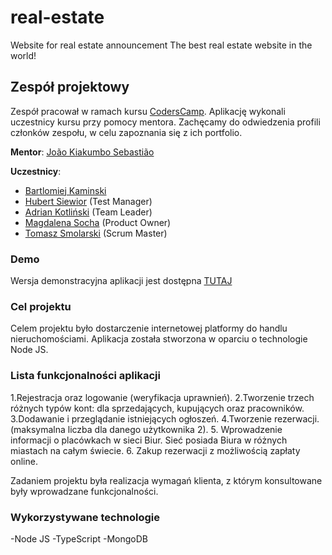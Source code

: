 # real-estate
Website for real estate announcement
The best real estate website in the world!

## Zespół projektowy

Zespół pracował w ramach kursu [CodersCamp](CodersCamp.pl). 
Aplikację wykonali uczestnicy kursu przy pomocy mentora.
Zachęcamy do odwiedzenia profili członków zespołu, w celu zapoznania się z ich portfolio.

**Mentor**: [João Kiakumbo Sebastião](https://github.com/JK-Sebastiao)

**Uczestnicy**:
- [Bartlomiej Kaminski](https://github.com/BartlomiejKaminski)
- [Hubert Siewior](https://github.com/HubertSiewior) (Test Manager)
- [Adrian Kotliński](https://github.com/Kotlinski95) (Team Leader)
- [Magdalena Socha](https://github.com/magdalena-socha) (Product Owner)
- [Tomasz Smolarski](https://github.com/TomaszSmolarski) (Scrum Master)

### Demo
Wersja demonstracyjna aplikacji jest dostępna [TUTAJ](https://coderscamp-real-estate.herokuapp.com)

### Cel projektu
Celem projektu było dostarczenie internetowej platformy do handlu nieruchomościami. Aplikacja została stworzona w oparciu o technologie Node JS.

### Lista funkcjonalności aplikacji
1.Rejestracja oraz logowanie (weryfikacja uprawnień).
2.Tworzenie trzech różnych typów kont: dla sprzedających, kupujących oraz pracowników.
3.Dodawanie i przeglądanie istniejących ogłoszeń.
4.Tworzenie rezerwacji. (maksymalna liczba dla danego użytkownika 2).
5. Wprowadzenie informacji o placówkach w sieci Biur. Sieć posiada Biura w różnych miastach na całym świecie.
6. Zakup rezerwacji z możliwością zapłaty online.

Zadaniem projektu była realizacja wymagań klienta, z którym konsultowane były wprowadzane funkcjonalności.

### Wykorzystywane technologie
-Node JS
-TypeScript
-MongoDB   

